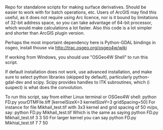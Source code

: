 Repo for standalone scripts for making surface derivatives.
Should be easier to work with for batch operations, etc.
Users of ArcGIS may find this useful, as it does not require using Arc licence, 
nor is it bound by limitations of 32-bit address space, so you can take advantage of 64-bit processor,
which would make calculations a lot faster.
Also this code is a lot simpler and shorter than ArcGIS plugin version.

Perhaps the most importaint dependency here is Python-GDAL bindings in osgeo,
install thouse via http://trac.osgeo.org/osgeo4w/wiki

If working from Windows, you should use "OSGeo4W Shell" to run this script.

If default installation does not work, use advanced installation, and make sure to select python libraries (skipped by default), particularly python-gdal-dev and scipy. Scipy provides handles to ITK subroutines, which (i suspect) is what does the convolution.

To run this script, say from either Linux terminal or OSGeo4W shell:
     python FD.py yourDTMFile.tiff [kernelSizeX=3 kernelSizeY=3 gridSpacing=50]
For instance for file Mikhail_test.tif with 3x3 kernel and grid spacing of 50 m/px, say:
     python FD.py Mikhail_test.tif
Which is the same as saying
     python FD.py Mikhail_test.tif 3 3 50
For larger kernel you can say
     python FD.py Mikhial_test.tif 7 7 50
